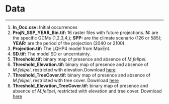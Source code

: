 # Data

***

1. **In_Occ.csv:** Initial occurrences
1. **ProjN_SSP_YEAR_Bin.tif:** 16 raster files with future projections. **N:** are the specific GCMs (1,2,3,4,); **SPP:** are the climate scenario (126 or 585); **YEAR:** are the period of the projection (2040 or 2100).
1. **Projection.tif:** The LQHP4 model from MaxEnt.
1. **SD.tif:** The model SD or uncerntainty. 
1. **Threshold.tif:** binary map of presence and absence of _M.felipei_.
1. **Threshold_Elevation.tif:** binary map of presence and absence of _M.felipei_, restricted with elevation.Download [here](https://www.dropbox.com/s/fqti5mxgllqhhjr/Threshold_Elevation.tif?dl=0)
1. **Threshold_TreeCover.tif:** binary map of presence and absence of _M.felipei_, restricted with tree cover. Download [here](https://www.dropbox.com/s/2a5h6rn17qju0yk/Threshold_TreeCover.tif?dl=0)
1. **Threshold_Elevation_TreeCover.tif:** binary map of presence and absence of _M.felipei_, restricted with elevation and tree cover. Download [here](https://www.dropbox.com/s/0mfurlmgrxuqr0d/Threshold_Elevation_TreeCover.tif?dl=0)
